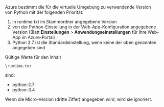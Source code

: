 Azure bestimmt die für die virtuelle Umgebung zu verwendende Version von Python mit der folgenden Priorität:

1. in runtime.txt im Stammordner angegebene Version
2. von der Python-Einstellung in der Web-App-Konfiguration angegebene Version (Blatt **Einstellungen** > **Anwendungseinstellungen** für Ihre Web-App im Azure-Portal)
3. Python 2.7 ist die Standardeinstellung, wenn keine der oben genannten angegeben sind

Gültige Werte für den Inhalt 

    \runtime.txt

sind:

* python-2.7
* python-3.4

Wenn die Micro-Version (dritte Ziffer) angegeben wird, wird sie ignoriert.


